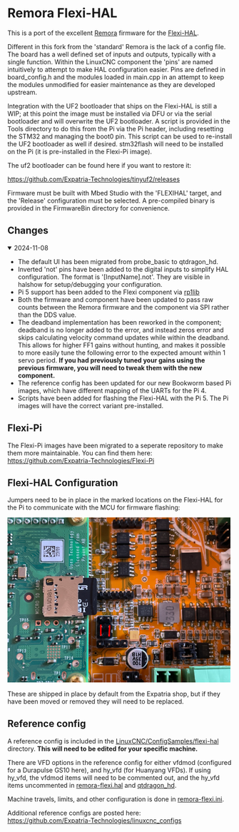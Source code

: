 # Remora Flexi-HAL

This is a port of the excellent [Remora](https://github.com/scottalford75/Remora) firmware for the [Flexi-HAL](https://github.com/Expatria-Technologies/Flexi-HAL).

Different in this fork from the 'standard' Remora is the lack of a config file. The board has a well defined set of inputs and outputs, typically with a single function. Within the LinuxCNC component the 'pins' are named intuitively to attempt to make HAL configuration easier. Pins are defined in board_config.h and the modules loaded in main.cpp in an attempt to keep the modules unmodified for easier maintenance as they are developed upstream.

Integration with the UF2 bootloader that ships on the Flexi-HAL is still a WIP; at this point the image must be installed via DFU or via the serial bootloader and will overwrite the UF2 bootloader. A script is provided in the Tools directory to do this from the Pi via the Pi header, including resetting the STM32 and managing the boot0 pin. This script can be used to re-install the UF2 bootloader as well if desired. stm32flash will need to be installed on the Pi (it is pre-installed in the Flexi-Pi image).

The uf2 bootloader can be found here if you want to restore it:

https://github.com/Expatria-Technologies/tinyuf2/releases

Firmware must be built with Mbed Studio with the 'FLEXIHAL' target, and the 'Release' configuration must be selected. A pre-compiled binary is provided in the FirmwareBin directory for convenience. 


## Changes

<details open>
  <summary>2024-11-08</summary>
  
  * The default UI has been migrated from probe_basic to qtdragon_hd. 
  * Inverted 'not' pins have been added to the digital inputs to simplify HAL configuration. The format is '[InputName].not'. They are visible in halshow for setup/debugging your configuration.
  * Pi 5 support has been added to the Flexi component via [rp1lib](https://github.com/scottalford75/rp1lib)
  * Both the firmware and component have been updated to pass raw counts between the Remora firmware and the component via SPI rather than the DDS value. 
  * The deadband implementation has been reworked in the component; deadband is no longer added to the error, and instead zeros error and skips calculating velocity command updates while within the deadband. This allows for higher FF1 gains without hunting, and makes it possible to more easily tune the following error to the expected amount within 1 servo period. **If you had previously tuned your gains using the previous firmware, you will need to tweak them with the new component.**
  * The reference config has been updated for our new Bookworm based Pi images, which have different mapping of the UARTs for the Pi 4. 
  * Scripts have been added for flashing the Flexi-HAL with the Pi 5. The Pi images will have the correct variant pre-installed.
</details>




## Flexi-Pi

The Flexi-Pi images have been migrated to a seperate repository to make them more maintainable. You can find them here: https://github.com/Expatria-Technologies/Flexi-Pi




## Flexi-HAL Configuration
Jumpers need to be in place in the marked locations on the Flexi-HAL for the Pi to communicate with the MCU for firmware flashing:

<img src="/Images/Jumper_locations.png" width="500">

These are shipped in place by default from the Expatria shop, but if they have been moved or removed they will need to be replaced. 


## Reference config
A reference config is included in the [LinuxCNC/ConfigSamples/flexi-hal](./LinuxCNC/ConfigSamples/flexi-hal) directory. **This will need to be edited for your specific machine.** 

There are VFD options in the reference config for either vfdmod (configured for a Durapulse GS10 here), and hy_vfd (for Huanyang VFDs). If using hy_vfd, the vfdmod items will need to be commented out, and the hy_vfd items uncommented in [remora-flexi.hal](./LinuxCNC/ConfigSamples/flexi-hal/remora-flexi.hal) and [qtdragon_hd](./LinuxCNC/ConfigSamples/flexi-hal/qtdradon_hd.hal).

Machine travels, limits, and other configuration is done in [remora-flexi.ini](./LinuxCNC/ConfigSamples/flexi-hal/remora-flexi.ini).

Additional reference configs are posted here:   
https://github.com/Expatria-Technologies/linuxcnc_configs
